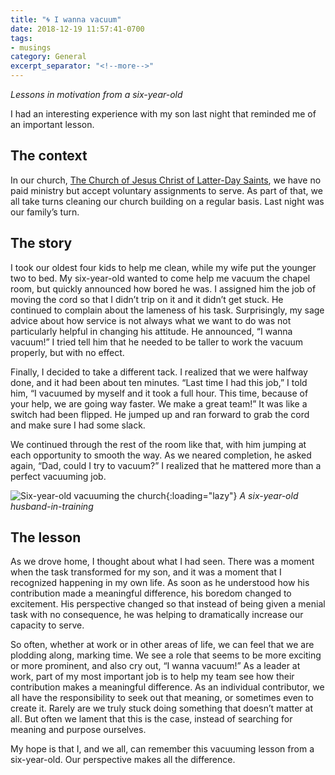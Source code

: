 ```yaml
---
title: "🌀 I wanna vacuum"
date: 2018-12-19 11:57:41-0700
tags:
- musings
category: General
excerpt_separator: "<!--more-->"
---
```


_Lessons in motivation from a six-year-old_

I had an interesting experience with my son last night that reminded me of an important lesson.

<!--more-->

## The context
In our church, [The Church of Jesus Christ of Latter-Day Saints](https://lds.org), we have no paid ministry but accept voluntary assignments to serve. As part of that, we all take turns cleaning our church building on a regular basis. Last night was our family’s turn.

## The story
I took our oldest four kids to help me clean, while my wife put the younger two to bed. My six-year-old wanted to come help me vacuum the chapel room, but quickly announced how bored he was. I assigned him the job of moving the cord so that I didn’t trip on it and it didn’t get stuck. He continued to complain about the lameness of his task. Surprisingly, my sage advice about how service is not always what we want to do was not particularly helpful in changing his attitude. He announced, “I wanna vacuum!” I tried tell him that he needed to be taller to work the vacuum properly, but with no effect.

Finally, I decided to take a different tack. I realized that we were halfway done, and it had been about ten minutes. “Last time I had this job,” I told him, “I vacuumed by myself and it took a full hour. This time, because of your help, we are going way faster. We make a great team!” It was like a switch had been flipped. He jumped up and ran forward to grab the cord and make sure I had some slack.

We continued through the rest of the room like that, with him jumping at each opportunity to smooth the way. As we neared completion, he asked again, “Dad, could I try to vacuum?” I realized that he mattered more than a perfect vacuuming job.

![Six-year-old vacuuming the church](https://media.bennorris.org/images/bennorris/uploads/2018/83f68964b8.jpg){:loading="lazy"}
*A six-year-old husband-in-training*

## The lesson
As we drove home, I thought about what I had seen. There was a moment when the task transformed for my son, and it was a moment that I recognized happening in my own life. As soon as he understood how his contribution made a meaningful difference, his boredom changed to excitement. His perspective changed so that instead of being given a menial task with no consequence, he was helping to dramatically increase our capacity to serve.

So often, whether at work or in other areas of life, we can feel that we are plodding along, marking time. We see a role that seems to be more exciting or more prominent, and also cry out, “I wanna vacuum!” As a leader at work, part of my most important job is to help my team see how their contribution makes a meaningful difference. As an individual contributor, we all have the responsibility to seek out that meaning, or sometimes even to create it. Rarely are we truly stuck doing something that doesn’t matter at all. But often we lament that this is the case, instead of searching for meaning and purpose ourselves.

My hope is that I, and we all, can remember this vacuuming lesson from a six-year-old. Our perspective makes all the difference.

